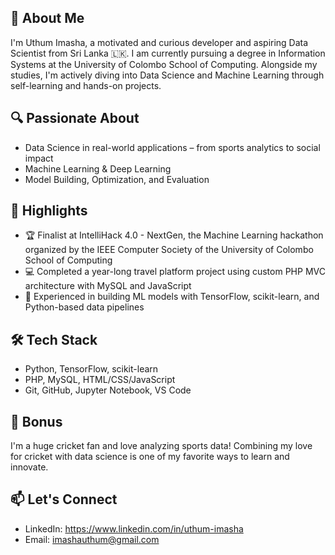 ## 👋 About Me
I'm Uthum Imasha, a motivated and curious developer and aspiring Data Scientist from Sri Lanka 🇱🇰. I am currently pursuing a degree in Information Systems at the University of Colombo School of Computing. Alongside my studies, I'm actively diving into Data Science and Machine Learning through self-learning and hands-on projects.

## 🔍 Passionate About
* Data Science in real-world applications – from sports analytics to social impact
* Machine Learning & Deep Learning
* Model Building, Optimization, and Evaluation

## 🚀 Highlights
* 🏆 Finalist at IntelliHack 4.0 - NextGen, the Machine Learning hackathon organized by the IEEE Computer Society of the University of Colombo School of Computing
* 💻 Completed a year-long travel platform project using custom PHP MVC architecture with MySQL and JavaScript
* 🤖 Experienced in building ML models with TensorFlow, scikit-learn, and Python-based data pipelines

## 🛠️ Tech Stack
* Python, TensorFlow, scikit-learn
* PHP, MySQL, HTML/CSS/JavaScript
* Git, GitHub, Jupyter Notebook, VS Code

## 🏏 Bonus
I'm a huge cricket fan and love analyzing sports data! Combining my love for cricket with data science is one of my favorite ways to learn and innovate.

## 📫 Let's Connect
* LinkedIn: https://www.linkedin.com/in/uthum-imasha
* Email: imashauthum@gmail.com
